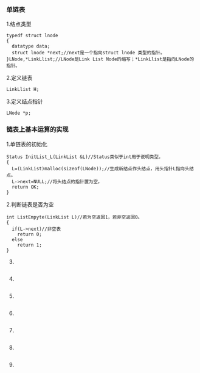 ### 单链表
1.结点类型
```
typedf struct lnode
{
  datatype data;
  struct lnode *next;//next是一个指向struct lnode 类型的指针。
}LNode,*LinkLlist;//LNode是Link List Node的缩写；*LinkLlist是指向LNode的指针。
```
2.定义链表
```
LinkLlist H;
```
3.定义结点指针
```
LNode *p;
```
### 链表上基本运算的实现
1.单链表的初始化
```
Status InitList_L(LinkList &L)//Status类似于int用于说明类型。
{
  L=(LinkList)malloc(sizeof(LNode));//生成新结点作头结点，用头指针L指向头结点。
  L->next=NULL;//将头结点的指针置为空。
  return OK;
}
```
2.判断链表是否为空
```
int ListEmpyte(LinkList L)//若为空返回1，若非空返回0。
{
  if(L->next)//非空表
    return 0;
  else 
    return 1;
}
```
3.
```

```
4.
```

```
5.
```

```
6.
```

```
7.
```

```
8.
```

```
9.
```

```
